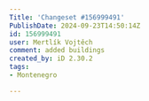 ```yaml
---
Title: 'Changeset #156999491'
PublishDate: 2024-09-23T14:50:14Z
id: 156999491
user: Mertlík Vojtěch
comment: added buildings
created_by: iD 2.30.2
tags:
- Montenegro

---
```

